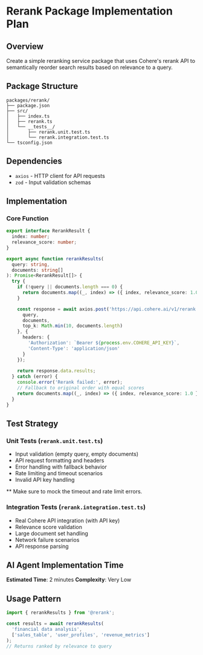# Rerank Package Implementation Plan

## Overview

Create a simple reranking service package that uses Cohere's rerank API to semantically reorder search results based on relevance to a query.

## Package Structure

```
packages/rerank/
├── package.json
├── src/
│   ├── index.ts
│   ├── rerank.ts
│   └── __tests__/
│       ├── rerank.unit.test.ts
│       └── rerank.integration.test.ts
└── tsconfig.json
```

## Dependencies

- `axios` - HTTP client for API requests
- `zod` - Input validation schemas

## Implementation

### Core Function

```typescript
export interface RerankResult {
  index: number;
  relevance_score: number;
}

export async function rerankResults(
  query: string, 
  documents: string[]
): Promise<RerankResult[]> {
  try {
    if (!query || documents.length === 0) {
      return documents.map((_, index) => ({ index, relevance_score: 1.0 }));
    }

    const response = await axios.post('https://api.cohere.ai/v1/rerank', {
      query,
      documents,
      top_k: Math.min(10, documents.length)
    }, {
      headers: { 
        'Authorization': `Bearer ${process.env.COHERE_API_KEY}`,
        'Content-Type': 'application/json'
      }
    });
    
    return response.data.results;
  } catch (error) {
    console.error('Rerank failed:', error);
    // Fallback to original order with equal scores
    return documents.map((_, index) => ({ index, relevance_score: 1.0 }));
  }
}
```

## Test Strategy

### Unit Tests (`rerank.unit.test.ts`)
- Input validation (empty query, empty documents)
- API request formatting and headers
- Error handling with fallback behavior
- Rate limiting and timeout scenarios
- Invalid API key handling

** Make sure to mock the timeout and rate limit errors.

### Integration Tests (`rerank.integration.test.ts`)
- Real Cohere API integration (with API key)
- Relevance score validation
- Large document set handling
- Network failure scenarios
- API response parsing


## AI Agent Implementation Time

**Estimated Time**: 2 minutes
**Complexity**: Very Low

## Usage Pattern

```typescript
import { rerankResults } from '@rerank';

const results = await rerankResults(
  'financial data analysis',
  ['sales_table', 'user_profiles', 'revenue_metrics']
);
// Returns ranked by relevance to query
```